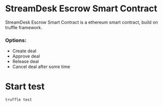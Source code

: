 # StreamDesk Escrow Smart Contract 
StreamDesk Escrow Smart Contract is a ethereum smart contract, build on truffle framework. 

### Options:
  - Create deal
  - Approve deal
  - Release deal
  - Cancel deal after some time

# Start test
```
truffle test
```
